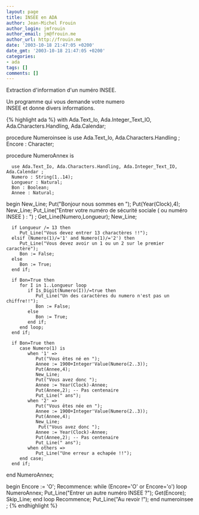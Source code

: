 ```yaml
---
layout: page
title: INSEE en ADA
author: Jean-Michel Frouin
author_login: jmfrouin
author_email: jm@frouin.me
author_url: http://frouin.me
date: '2003-10-18 21:47:05 +0200'
date_gmt: '2003-10-18 21:47:05 +0200'
categories:
- ada
tags: []
comments: []
---
```

<p>Extraction d'information d'un numéro INSEE.</p>

<!--more-->

<p>Un programme qui vous demande votre numero <br>INSEE et donne divers informations.</p>

{% highlight ada %}
with Ada.Text_Io, Ada.Integer_Text_IO, Ada.Characters.Handling, Ada.Calendar;

procedure Numeroinsee is
   use Ada.Text_Io, Ada.Characters.Handling ;
   Encore : Character;

   procedure NumeroAnnex is

      use Ada.Text_Io, Ada.Characters.Handling, Ada.Integer_Text_IO, Ada.Calendar ;
      Numero : String(1..14);
      Longueur : Natural;
      Bon : Boolean;
      Annee : Natural;

   begin
      New_Line;
      Put("Bonjour nous sommes en ");
      Put(Year(Clock),4);
      New_Line;
      Put_Line("Entrer votre numéro de sécurité sociale ( ou numéro INSEE ) : ") ;
      Get_Line(Numero,Longueur);
      New_Line;

      if Longueur /= 13 then
         Put_Line("Vous devez entrer 13 charactères !!");
      elsif (Numero(1)/='1' and Numero(1)/='2') then
         Put_Line("Vous devez avoir un 1 ou un 2 sur le premier caractère");
         Bon := False;
      else
         Bon := True;
      end if;

      if Bon=True then
         for I in 1..Longueur loop
            if Is_Digit(Numero(I))/=true then
               Put_Line("Un des caractères du numero n'est pas un chiffre!!");
               Bon := False;
            else
               Bon := True;
            end if;
         end loop;
      end if;

      if Bon=True then
         case Numero(1) is
            when '1' =>
               Put("Vous êtes né en ");
               Annee := 1900+Integer'Value(Numero(2..3));
               Put(Annee,4);
               New_Line;
               Put("Vous avez donc ");
               Annee := Year(Clock)-Annee;
               Put(Annee,2); -- Pas centenaire
               Put_Line(" ans");
            when '2' =>
               Put("Vous êtes née en ");
               Annee := 1900+Integer'Value(Numero(2..3));
               Put(Annee,4);
               New_Line;
                Put("Vous avez donc ");
               Annee := Year(Clock)-Annee;
               Put(Annee,2); -- Pas centenaire
               Put_Line(" ans");
            when others =>
               Put_Line("Une erreur a echapée !!");
         end case;
      end if;
   end NumeroAnnex;

begin
   Encore := 'O';
   Recommence:
   while (Encore='O' or Encore='o') loop
      NumeroAnnex;
      Put_Line("Entrer un autre numéro INSEE ?");
      Get(Encore);
      Skip_Line;
   end loop Recommence;
   Put_Line("Au revoir !");
end numeroinsee ;
{% endhighlight %}

